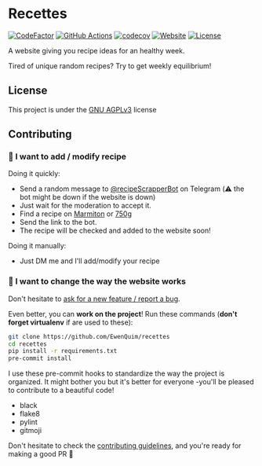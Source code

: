 # Recettes

[![CodeFactor](https://www.codefactor.io/repository/github/ewenquim/recettes/badge)](https://www.codefactor.io/repository/github/ewenquim/recettes)
[![GitHub Actions](https://img.shields.io/endpoint.svg?url=https%3A%2F%2Factions-badge.atrox.dev%2Fatrox%2Fsync-dotenv%2Fbadge&label=build&logo=none)](https://actions-badge.atrox.dev/EwenQuim/recettes/goto)
[![codecov](https://codecov.io/gh/EwenQuim/recettes/branch/master/graph/badge.svg?token=52EIMSUIJW)](https://app.codecov.io/gh/EwenQuim/recettes)
[![Website](https://img.shields.io/website?url=https%3A%2F%2Frecettes.quimerch.com)](https://recettes.quimerch.com)
[![License](https://img.shields.io/badge/license-GNU%20AGPLv3-informational)](https://choosealicense.com/licenses/agpl-3.0/)

A website giving you recipe ideas for an healthy week.

Tired of unique random recipes? Try to get weekly equilibrium!

## License

This project is under the [GNU AGPLv3](https://choosealicense.com/licenses/agpl-3.0/) license

## Contributing

### 🍰 I want to add / modify recipe

Doing it quickly:

- Send a random message to [@recipeScrapperBot](https://t.me/recipeScrapperBot) on Telegram (:warning: the bot might be down if the website is down)
- Just wait for the moderation to accept it.
- Find a recipe on [Marmiton](https://www.marmiton.org/) or [750g](https://www.750g.com/)
- Send the link to the bot.
- The recipe will be checked and added to the website soon!

Doing it manually:

- Just DM me and I'll add/modify your recipe

### 🔧 I want to change the way the website works

Don't hesitate to [ask for a new feature / report a bug](https://github.com/EwenQuim/recettes/issues/new/choose).

Even better, you can **work on the project**! Run these commands (**don't forget virtualenv** if are used to these):

```bash
git clone https://github.com/EwenQuim/recettes
cd recettes
pip install -r requirements.txt
pre-commit install
```

I use these pre-commit hooks to standardize the way the project is organized. It might bother you but it's better for everyone -you'll be pleased to contribute to a beautiful code!

- black
- flake8
- pylint
- gitmoji

Don't hesitate to check the [contributing guidelines](CONTRIBUTING.md), and you're ready for making a good PR 🍷
